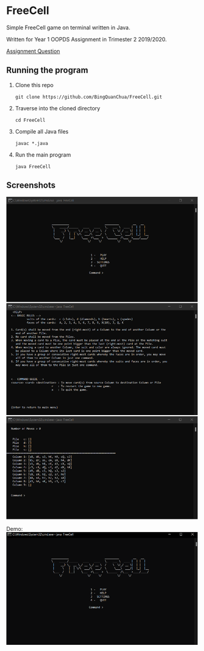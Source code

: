 # FreeCell

Simple FreeCell game on terminal written in Java. 

Written for Year 1 OOPDS Assignment in Trimester 2 2019/2020.

[Assignment Question](question/OOPDS_Assignment.pdf)

## Running the program

1. Clone this repo 

   ```
   git clone https://github.com/BingQuanChua/FreeCell.git
   ```

2. Traverse into the cloned directory

   ```
   cd FreeCell
   ```

2. Compile all Java files

   ```
   javac *.java
   ```

3. Run the main program

   ```
   java FreeCell
   ```

## Screenshots

<img src="images/main.png">

<img src="images/help.png">

<img src="images/play.png">

<br>

Demo:<img src="images/demo.gif">